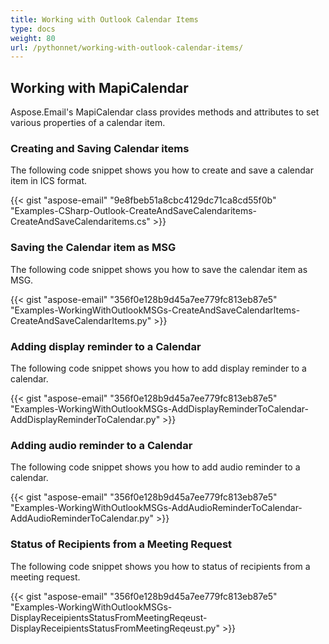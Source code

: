 ```yaml
---
title: Working with Outlook Calendar Items
type: docs
weight: 80
url: /pythonnet/working-with-outlook-calendar-items/
---
```



## **Working with MapiCalendar**
Aspose.Email's MapiCalendar class provides methods and attributes to set various properties of a calendar item.

### **Creating and Saving Calendar items**
The following code snippet shows you how to create and save a calendar item in ICS format.



{{< gist "aspose-email" "9e8fbeb51a8cbc4129dc71ca8cd55f0b" "Examples-CSharp-Outlook-CreateAndSaveCalendaritems-CreateAndSaveCalendaritems.cs" >}}
### **Saving the Calendar item as MSG**
The following code snippet shows you how to save the calendar item as MSG.



{{< gist "aspose-email" "356f0e128b9d45a7ee779fc813eb87e5" "Examples-WorkingWithOutlookMSGs-CreateAndSaveCalendarItems-CreateAndSaveCalendarItems.py" >}}
### **Adding display reminder to a Calendar**
The following code snippet shows you how to add display reminder to a calendar.



{{< gist "aspose-email" "356f0e128b9d45a7ee779fc813eb87e5" "Examples-WorkingWithOutlookMSGs-AddDisplayReminderToCalendar-AddDisplayReminderToCalendar.py" >}}
### **Adding audio reminder to a Calendar**
The following code snippet shows you how to add audio reminder to a calendar.



{{< gist "aspose-email" "356f0e128b9d45a7ee779fc813eb87e5" "Examples-WorkingWithOutlookMSGs-AddAudioReminderToCalendar-AddAudioReminderToCalendar.py" >}}
### **Status of Recipients from a Meeting Request**
The following code snippet shows you how to status of recipients from a meeting request.



{{< gist "aspose-email" "356f0e128b9d45a7ee779fc813eb87e5" "Examples-WorkingWithOutlookMSGs-DisplayReceipientsStatusFromMeetingReqeust-DisplayReceipientsStatusFromMeetingReqeust.py" >}}
